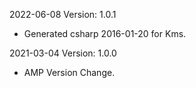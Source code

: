 2022-06-08 Version: 1.0.1
- Generated csharp 2016-01-20 for Kms.

2021-03-04 Version: 1.0.0
- AMP Version Change.

